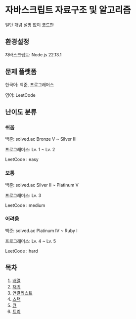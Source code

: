 # 자바스크립트 자료구조 및 알고리즘

일단 개념 설명 없이 코드만

## 환경설정

자바스크립트: Node.js 22.13.1

## 문제 플랫폼

한국어: 백준, 프로그래머스

영어: LeetCode

## 난이도 분류

### 쉬움

백준: solved.ac Bronze V ~ Silver III

프로그래머스: Lv. 1 ~ Lv. 2

LeetCode : easy

### 보통

백준: solved.ac Silver II ~ Platinum V

프로그래머스: Lv. 3

LeetCode : medium

### 어려움

백준: solved.ac Platinum IV ~ Ruby I

프로그래머스: Lv. 4 ~ Lv. 5

LeetCode : hard

## 목차

1. [배열](/01.Array/문제목록.md)
2. [재귀]()
3. [연결리스트]()
4. [스택]()
5. [큐]()
6. [트리]()

<!-- 혹시 모를 진행상태바 표기 예제
![](https://progress-bar.xyz/26/?scale=27&&width=500&color=babaca&suffix=/27) -->
